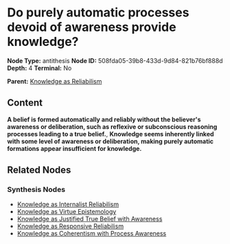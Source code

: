 # Do purely automatic processes devoid of awareness provide knowledge?

**Node Type:** antithesis
**Node ID:** 508fda05-39b8-433d-9d84-821b76bf888d
**Depth:** 4
**Terminal:** No

**Parent:** [Knowledge as Reliabilism](knowledge-as-reliabilism-synthesis-9092592f-87ca-44a8-be1a-ffe1de4aaee9.md)

## Content

**A belief is formed automatically and reliably without the believer's awareness or deliberation, such as reflexive or subconscious reasoning processes leading to a true belief.**, **Knowledge seems inherently linked with some level of awareness or deliberation, making purely automatic formations appear insufficient for knowledge.**

## Related Nodes

### Synthesis Nodes

- [Knowledge as Internalist Reliabilism](knowledge-as-internalist-reliabilism-synthesis-f147729f-753f-4098-9d18-3af9a8e0f3dc.md)
- [Knowledge as Virtue Epistemology](knowledge-as-virtue-epistemology-synthesis-f66f72d3-d2a0-4a19-b00f-5fdb8f72164b.md)
- [Knowledge as Justified True Belief with Awareness](knowledge-as-justified-true-belief-with-awareness-synthesis-e27923a3-84a5-4f4a-8c43-f64474810ffa.md)
- [Knowledge as Responsive Reliabilism](knowledge-as-responsive-reliabilism-synthesis-a658453e-8014-456b-b4cd-cca80b7488a2.md)
- [Knowledge as Coherentism with Process Awareness](knowledge-as-coherentism-with-process-awareness-synthesis-7b202ae6-2182-4e6c-a7cc-eb0058bef3be.md)
